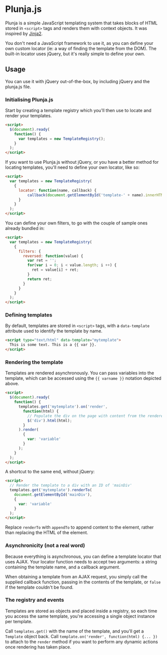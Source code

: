 # Plunja.js

Plunja is a simple JavaScript templating system that takes blocks of HTML
stored in `<script>` tags and renders them with context objects. It was
inspired by [Jinja2][1].

You don't need a JavaScript framework to use it, as you can define your own
custom locator (ie: a way of finding the template from the DOM). The built-in
locator uses jQuery, but it's really simple to define your own.

## Usage

You can use it with jQuery out-of-the-box, by including jQuery and the
plunja.js file.

### Initialising Plunja.js

Start by creating a template registry which you'll then use to locate and
render your templates.

```html
<script>
  $(document).ready(
    function() {
      var templates = new TemplateRegistry();
    }
  );
</script>
```

If you want to use Plunja.js without jQuery, or you have a better method for
locating templates, you'll need to define your own locator, like so:

```html
<script>
  var templates = new TemplateRegistry(
    {
      locator: function(name, callback) {
          callback(document.getElementById('template-' + name).innerHTML);
      }
    }
  );
</script>
```

You can define your own filters, to go with the couple of sample ones already
bundled in:

```html
<script>
  var templates = new TemplateRegistry(
    {
      filters: {
        reversed: function(value) {
          var ret = '';
          for(var i = 0; i < value.length; i ++) {
            ret = value[i] + ret;
          }
          return ret;
        }
      }
    }
  );
</script>
```

### Defining templates

By default, templates are stored in `<script>` tags, with a `data-template`
attribute used to identify the template by name.

```html
<script type="text/html" data-template="mytemplate">
  This is some text. This is a {{ var }}.
</script>
```

### Rendering the template

Templates are rendered asynchronously. You can pass variables into the
template, which can be accessed using the `{{ varname }}` notation depicted
above.

```html
<script>
  $(document).ready(
    function() {
      templates.get('mytemplate').on('render',
        function(html) {
          // Populate the div on the page with content from the rendered template
          $('div').html(html);
        }
      ).render(
        {
          var: 'variable'
        }
      );
    }
  );
</script>
```

A shortcut to the same end, without jQuery:

```html
<script>
  // Render the template to a div with an ID of 'mainDiv'
  templates.get('mytemplate').renderTo(
    document.getElementById('mainDiv'),
    {
      var: 'variable'
    }
  );
</script>
```

Replace `renderTo` with `appendTo` to append content to the element, rather
than replacing the HTML of the element.

### Asynchronicity (not a real word)

Because everything is asynchronous, you can define a template locator that
uses AJAX. Your locator function needs to accept two arguments: a string
containing the template name, and a callback argument.

When obtaining a template from an AJAX request, you simply call the supplied
callback function, passing in the contents of the template, or `false` if the
template couldn't be found.

### The registry and events

Templates are stored as objects and placed inside a registry, so each time you
access the same template, you're accessing a single object instance per
template.

Call `templates.get()` with the name of the template, and you'll get a
`Template` object back. Call `template.on('render', function(html) {... })` to
attach to the `render` method if you want to perform any dynamic actions once
rendering has taken place.

   [1]: http://jinja.pocoo.org/docs/
